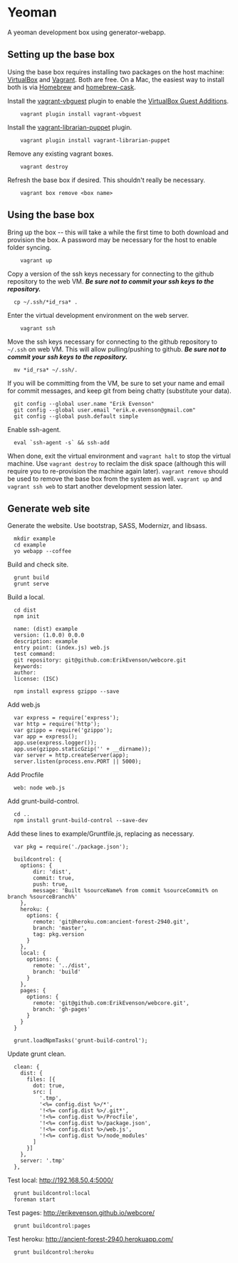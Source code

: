 # Yeoman

A yeoman development box using generator-webapp.

## Setting up the base box

Using the base box requires installing two packages on the host machine: [VirtualBox](https://www.virtualbox.org/) and [Vagrant](http://www.vagrantup.com/).  Both are free.  On a Mac, the easiest way to install both is via [Homebrew](http://mxcl.github.io/homebrew/) and [homebrew-cask](https://github.com/phinze/homebrew-cask).

Install the [vagrant-vbguest](https://github.com/dotless-de/vagrant-vbguest) plugin to enable the [VirtualBox Guest Additions](https://www.virtualbox.org/manual/ch04.html).

```
	vagrant plugin install vagrant-vbguest
```

Install the [vagrant-librarian-puppet](https://github.com/mhahn/vagrant-librarian-puppet) plugin.

```
	vagrant plugin install vagrant-librarian-puppet
```

Remove any existing vagrant boxes.
	
```
	vagrant destroy
```

Refresh the base box if desired.  This shouldn't really be necessary.

```
	vagrant box remove <box name>
```

## Using the base box

Bring up the box -- this will take a while the first time to both download and provision the box.  A password may be necessary for the host to enable folder syncing.

```
	vagrant up
```

Copy a version of the ssh keys necessary for connecting to the github repository to the web VM.  ***Be sure not to commit your ssh keys to the repository.***

```
  cp ~/.ssh/*id_rsa* .
```

Enter the virtual development environment on the web server.

```
	vagrant ssh
```

Move the ssh keys necessary for connecting to the github repository to `~/.ssh` on web VM.  This will allow pulling/pushing to github.  ***Be sure not to commit your ssh keys to the repository.***

```
  mv *id_rsa* ~/.ssh/.
```

If you will be committing from the VM, be sure to set your name and email for commit messages, and keep git from being chatty (substitute your data).

```
  git config --global user.name "Erik Evenson"
  git config --global user.email "erik.e.evenson@gmail.com"
  git config --global push.default simple
```

Enable ssh-agent.

```
  eval `ssh-agent -s` && ssh-add
```

When done, exit the virtual environment and `vagrant halt` to stop the virtual machine.  Use `vagrant destroy` to reclaim the disk space (although this will require you to re-provision the machine again later).  `vagrant remove` should be used to remove the base box from the system as well.  `vagrant up` and `vagrant ssh web` to start another development session later.

## Generate web site

Generate the website.  Use bootstrap, SASS, Modernizr, and libsass.

```
  mkdir example
  cd example
  yo webapp --coffee
```

Build and check site.

```
  grunt build
  grunt serve
```

Build a local.

```
  cd dist
  npm init

  name: (dist) example
  version: (1.0.0) 0.0.0
  description: example
  entry point: (index.js) web.js
  test command: 
  git repository: git@github.com:ErikEvenson/webcore.git
  keywords: 
  author: 
  license: (ISC)

  npm install express gzippo --save

```

Add web.js

```
  var express = require('express');
  var http = require('http');
  var gzippo = require('gzippo');
  var app = express();
  app.use(express.logger());
  app.use(gzippo.staticGzip('' + __dirname));
  var server = http.createServer(app);
  server.listen(process.env.PORT || 5000);
```

Add Procfile

```
  web: node web.js
```

Add grunt-build-control.

```
  cd ..
  npm install grunt-build-control --save-dev
```

Add these lines to example/Gruntfile.js, replacing as necessary.

```
  var pkg = require('./package.json');
```

```
  buildcontrol: {
    options: {
        dir: 'dist',
        commit: true,
        push: true,
        message: 'Built %sourceName% from commit %sourceCommit% on branch %sourceBranch%'
    },
    heroku: {
      options: {
        remote: 'git@heroku.com:ancient-forest-2940.git',
        branch: 'master',
        tag: pkg.version
      }
    },
    local: {
      options: {
        remote: '../dist',
        branch: 'build'
      }
    },
    pages: {
      options: {
        remote: 'git@github.com:ErikEvenson/webcore.git',
        branch: 'gh-pages'
      }
    }
  }
```

```
  grunt.loadNpmTasks('grunt-build-control');
```

Update grunt clean.

```
  clean: {
    dist: {
      files: [{
        dot: true,
        src: [
          '.tmp',
          '<%= config.dist %>/*',
          '!<%= config.dist %>/.git*',
          '!<%= config.dist %>/Procfile',
          '!<%= config.dist %>/package.json',
          '!<%= config.dist %>/web.js',
          '!<%= config.dist %>/node_modules'
        ]
      }]
    },
    server: '.tmp'
  },
```

Test local: http://192.168.50.4:5000/

```
  grunt buildcontrol:local
  foreman start
```

Test pages: http://erikevenson.github.io/webcore/

```
  grunt buildcontrol:pages
```

Test heroku: http://ancient-forest-2940.herokuapp.com/

```
  grunt buildcontrol:heroku
```
